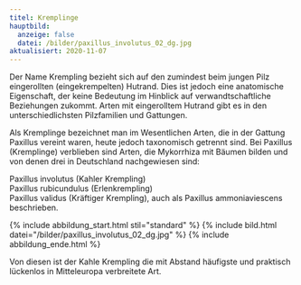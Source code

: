 ```yaml
---
titel: Kremplinge
hauptbild:
  anzeige: false
  datei: /bilder/paxillus_involutus_02_dg.jpg
aktualisiert: 2020-11-07
---
```

Der Name Krempling bezieht sich auf den zumindest beim jungen Pilz eingerollten (eingekrempelten) Hutrand. Dies ist jedoch eine anatomische Eigenschaft, der keine Bedeutung im Hinblick auf verwandtschaftliche Beziehungen zukommt. Arten mit eingerolltem Hutrand gibt es in den unterschiedlichsten Pilzfamilien und Gattungen.

Als Kremplinge bezeichnet man im Wesentlichen Arten, die in der Gattung Paxillus vereint waren, heute jedoch taxonomisch getrennt sind. Bei Paxillus (Kremplinge) verblieben sind Arten, die Mykorrhiza mit Bäumen bilden und von denen drei in Deutschland nachgewiesen sind:

Paxillus involutus (Kahler Krempling)\
Paxillus rubicundulus (Erlenkrempling)\
Paxillus validus (Kräftiger Krempling), auch als Paxillus ammoniaviescens beschrieben.

{% include abbildung_start.html stil="standard" %}
{% include bild.html datei="/bilder/paxillus_involutus_02_dg.jpg" %}
{% include abbildung_ende.html %}

Von diesen ist der Kahle Krempling die mit Abstand häufigste und praktisch lückenlos in Mitteleuropa verbreitete Art.
